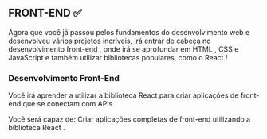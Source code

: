 ## FRONT-END :white_check_mark:

Agora que você já passou pelos fundamentos do desenvolvimento web e desenvolveu vários projetos incríveis, irá entrar de cabeça no desenvolvimento front-end , onde irá se aprofundar em HTML , CSS e JavaScript e também utilizar bibliotecas populares, como o React !

### Desenvolvimento Front-End

Você irá aprender a utilizar a biblioteca React para criar aplicações de front-end que se conectam com APIs.

Você será capaz de: Criar aplicações completas de front-end utilizando a biblioteca React .
